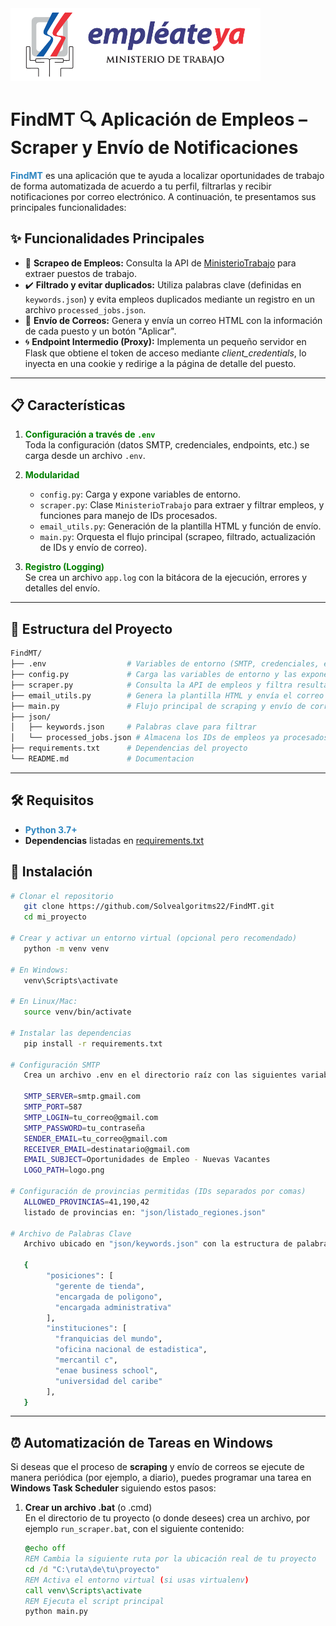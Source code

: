 <!-- Imagen de cabecera (puedes alojarla en tu repo, en la carpeta assets o donde prefieras) -->
<img src="https://github.com/Solvealgoritms22/FindMT/blob/main/assets/images/trabajo2.png" alt="Encabezado" width="400" padding="10"/>

# FindMT :mag: Aplicación de Empleos – Scraper y Envío de Notificaciones

<span style="color:#2E86C1"><strong>FindMT</strong></span> es una aplicación que te ayuda a localizar oportunidades de trabajo de forma automatizada de acuerdo a tu perfil, filtrarlas y recibir notificaciones por correo electrónico. A continuación, te presentamos sus principales funcionalidades:

## :sparkles: Funcionalidades Principales

- :dart: **Scrapeo de Empleos:** Consulta la API de [MinisterioTrabajo](https://empleateya.mt.gob.do) para extraer puestos de trabajo.
- :heavy_check_mark: **Filtrado y evitar duplicados:** Utiliza palabras clave (definidas en `keywords.json`) y evita empleos duplicados mediante un registro en un archivo `processed_jobs.json`.
- :email: **Envío de Correos:** Genera y envía un correo HTML con la información de cada puesto y un botón "Aplicar".
- :cyclone: **Endpoint Intermedio (Proxy):** Implementa un pequeño servidor en Flask que obtiene el token de acceso mediante *client_credentials*, lo inyecta en una cookie y redirige a la página de detalle del puesto.

---

## :clipboard: Características

1. <span style="color:green">**Configuración a través de `.env`**</span>  
   Toda la configuración (datos SMTP, credenciales, endpoints, etc.) se carga desde un archivo `.env`.

2. <span style="color:green">**Modularidad**</span>  
   - `config.py`: Carga y expone variables de entorno.  
   - `scraper.py`: Clase `MinisterioTrabajo` para extraer y filtrar empleos, y funciones para manejo de IDs procesados.  
   - `email_utils.py`: Generación de la plantilla HTML y función de envío.  
   - `main.py`: Orquesta el flujo principal (scrapeo, filtrado, actualización de IDs y envío de correo).

3. <span style="color:green">**Registro (Logging)**</span>  
   Se crea un archivo `app.log` con la bitácora de la ejecución, errores y detalles del envío.

---

## :file_folder: Estructura del Proyecto

```bash
FindMT/
├── .env                  # Variables de entorno (SMTP, credenciales, endpoints, etc.)
├── config.py             # Carga las variables de entorno y las expone
├── scraper.py            # Consulta la API de empleos y filtra resultados
├── email_utils.py        # Genera la plantilla HTML y envía el correo
├── main.py               # Flujo principal de scraping y envío de correos
├── json/
│   ├── keywords.json     # Palabras clave para filtrar
│   └── processed_jobs.json # Almacena los IDs de empleos ya procesados
├── requirements.txt      # Dependencias del proyecto
└── README.md             # Documentacion
```
---
## :hammer_and_wrench: Requisitos

- <span style="color:#2E86C1;">**Python 3.7+**</span>  
- **Dependencias** listadas en [requirements.txt](requirements.txt)

## :rocket: Instalación
```bash
# Clonar el repositorio
   git clone https://github.com/Solvealgoritms22/FindMT.git
   cd mi_proyecto
   
# Crear y activar un entorno virtual (opcional pero recomendado)
   python -m venv venv

# En Windows:
   venv\Scripts\activate

# En Linux/Mac:
   source venv/bin/activate

# Instalar las dependencias
   pip install -r requirements.txt

# Configuración SMTP
   Crea un archivo .env en el directorio raíz con las siguientes variables (ajusta los valores según tu entorno):

   SMTP_SERVER=smtp.gmail.com
   SMTP_PORT=587
   SMTP_LOGIN=tu_correo@gmail.com
   SMTP_PASSWORD=tu_contraseña
   SENDER_EMAIL=tu_correo@gmail.com
   RECEIVER_EMAIL=destinatario@gmail.com
   EMAIL_SUBJECT=Oportunidades de Empleo - Nuevas Vacantes
   LOGO_PATH=logo.png

# Configuración de provincias permitidas (IDs separados por comas)
   ALLOWED_PROVINCIAS=41,190,42
   listado de provincias en: "json/listado_regiones.json"

# Archivo de Palabras Clave
   Archivo ubicado en "json/keywords.json" con la estructura de palabras clave. Ejemplo:

   {
        "posiciones": [
          "gerente de tienda",
          "encargada de poligono",
          "encargada administrativa"
        ],
        "instituciones": [
          "franquicias del mundo",
          "oficina nacional de estadistica",
          "mercantil c",
          "enae business school",
          "universidad del caribe"
        ],
   }
```
---
## :alarm_clock: Automatización de Tareas en Windows
   Si deseas que el proceso de **scraping** y envío de correos se ejecute de manera periódica (por ejemplo, a diario), puedes programar una tarea en **Windows Task Scheduler** siguiendo estos pasos:

   1. **Crear un archivo .bat** (o .cmd)  
      En el directorio de tu proyecto (o donde desees) crea un archivo, por ejemplo `run_scraper.bat`, con el siguiente contenido:

      ```bat
      @echo off
      REM Cambia la siguiente ruta por la ubicación real de tu proyecto
      cd /d "C:\ruta\de\tu\proyecto"
      REM Activa el entorno virtual (si usas virtualenv)
      call venv\Scripts\activate
      REM Ejecuta el script principal
      python main.py
